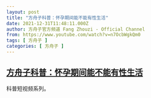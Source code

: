 ```yaml
---
layout: post
title: "方舟子科普：怀孕期间能不能有性生活"
date: 2021-12-31T11:48:11.000Z
author: 方舟子官方频道 Fang Zhouzi - Official Channel
from: https://www.youtube.com/watch?v=n7OcbWgkQm0
tags: [ 方舟子 ]
categories: [ 方舟子 ]
---
```

<!--1640951291000-->
[方舟子科普：怀孕期间能不能有性生活](https://www.youtube.com/watch?v=n7OcbWgkQm0)
------

<div>
科普短视频系列。
</div>
